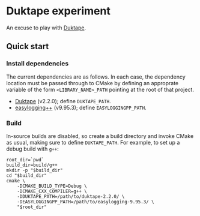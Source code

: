 # Duktape experiment
An excuse to play with [Duktape](http://duktape.org/).

## Quick start
### Install dependencies
The current dependencies are as follows. In each case, the dependency location
must be passed through to CMake by defining an approprate variable of the form
`<LIBRARY_NAME>_PATH` pointing at the root of that project.
-   [Duktape](https://github.com/svaarala/duktape/) (v2.2.0); define
    `DUKTAPE_PATH`.
-   [easylogging++](https://github.com/muflihun/easyloggingpp) (v9.95.3);
    define `EASYLOGGINGPP_PATH`.

### Build
In-source builds are disabled, so create a build directory and invoke CMake as
usual, making sure to define `DUKTAPE_PATH`. For example, to set up a debug
build with `g++`:

    root_dir=`pwd`
    build_dir=build/g++
    mkdir -p "$build_dir"
    cd "$build_dir"
    cmake \
        -DCMAKE_BUILD_TYPE=Debug \
        -DCMAKE_CXX_COMPILER=g++ \
        -DDUKTAPE_PATH=/path/to/duktape-2.2.0/ \
        -DEASYLOGGINGPP_PATH=/path/to/easylogging-9.95.3/ \
        "$root_dir"
